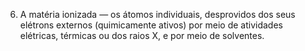 ﻿6. A matéria ionizada — os átomos individuais, desprovidos dos seus elétrons externos (quimicamente ativos) por meio de atividades elétricas, térmicas ou dos raios X, e por meio de solventes.